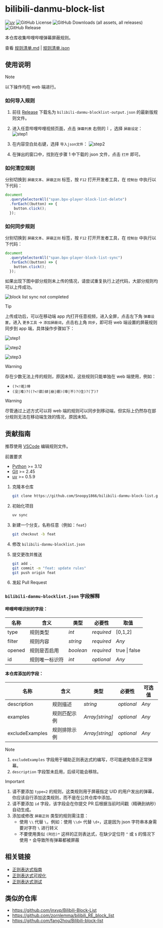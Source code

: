 # bilibili-danmu-block-list

[![uv](https://img.shields.io/endpoint?url=https://raw.githubusercontent.com/astral-sh/uv/main/assets/badge/v0.json)](https://github.com/astral-sh/uv)
![GitHub License](https://img.shields.io/github/license/Snoopy1866/bilibili-danmu-block-list)
![GitHub Downloads (all assets, all releases)](https://img.shields.io/github/downloads/Snoopy1866/bilibili-danmu-block-list/total)
![GitHub Release](https://img.shields.io/github/v/release/Snoopy1866/bilibili-danmu-block-list)

本仓库收集哔哩哔哩弹幕屏蔽规则。

查看 [规则清单.md](rules.md) | [规则清单.json](bilibili-danmu-blocklist.json)

## 使用说明

> [!NOTE]
>
> 以下操作均在 web 端进行。

### 如何导入规则

1. 前往 [Release](https://github.com/Snoopy1866/bilibili-danmu-block-list/releases/latest) 下载名为 `bilibili-danmu-blocklist-output.json` 的最新版规则文件。

2. 进入任意哔哩哔哩视频页面，点击 `弹幕列表` 右侧的 ⠇，选择 `屏蔽设定`：
   ![step1](res/how-to-use-step-1.png)

3. 在内容空白处右键，选择 `导入json文件`：
   ![step2](res/how-to-use-step-2.png)

4. 在弹出的窗口中，找到在步骤 1 中下载的 json 文件，点击 `打开` 即可。

### 如何清空规则

分别切换到 `屏蔽文本`、`屏蔽正则` 标签，按 `F12` 打开开发者工具，在 `控制台` 中执行以下代码：

```javascript
document
  .querySelectorAll("span.bpx-player-block-list-delete")
  .forEach((button) => {
    button.click();
  });
```

### 如何同步规则

分别切换到 `屏蔽文本`、`屏蔽正则` 标签，按 `F12` 打开开发者工具，在 `控制台` 中执行以下代码：

```javascript
document
  .querySelectorAll("span.bpx-player-block-list-sync")
  .forEach((button) => {
    button.click();
  });
```

如果出现下图中部分规则未上传的情况，请尝试重复执行上述代码，大部分规则均可以上传成功。

![block list sync not completed](res/block-list-sync-not-completed.png)

> [!TIP]
>
> 上传成功后，可以在移动端 app 内打开任意视频，进入全屏，点击左下角 `弹幕设置`，进入 `更多工具` -> `添加屏蔽词`，点击右上角 `同步`，即可将 web 端设置的屏蔽规则同步到 app 端，具体操作步骤如下：
>
> ![step1](res/block-list-sync-app-step-1.jpg)
>
> ![step2](res/block-list-sync-app-step-2.jpg)
>
> ![step3](res/block-list-sync-app-step-3.jpg)

> [!WARNING]
>
> 存在少数无法上传的规则，原因未知，这些规则只能单独在 web 端使用，例如：
>
> - `(?<!乾)坤`
> - `(没|难)?((?<!鹬)蚌|崩|绷)(埠|不)?(住)?(了)?`

> [!WARNING]
>
> 尽管通过上述方式可以将 web 端的规则可以同步到移动端，但实际上仍然存在部分规则无法在移动端生效的情况，原因未知。

## 贡献指南

推荐使用 [VSCode](https://code.visualstudio.com/Download) 编辑规则文件。

前置要求

- [Python](https://www.python.org/downloads) >= 3.12
- [Git](https://git-scm.com/downloads) >= 2.45
- [uv](https://docs.astral.sh/uv/getting-started/installation) >= 0.5.9

1. 克隆本仓库

   ```bash
   git clone https://github.com/Snoopy1866/bilibili-danmu-block-list.git
   ```

2. 初始化项目

   ```bash
   uv sync
   ```

3. 新建一个分支，名称任意（例如：`feat`）

   ```bash
   git checkout -b feat
   ```

4. 修改 `bilibili-danmu-blocklist.json`

5. 提交更改并推送

   ```bash
   git add .
   git commit -m "feat: update rules"
   git push origin feat
   ```

6. 发起 Pull Request

### `bilibili-danmu-blocklist.json` 字段解释

#### 哔哩哔哩识别的字段：

| 名称   | 含义           | 类型      | 必要性     | 取值          |
| ------ | -------------- | --------- | ---------- | ------------- |
| type   | 规则类型       | _int_     | _required_ | [0,1,2]       |
| filter | 规则内容       | _string_  | _required_ | _Any_         |
| opened | 规则是否启用   | _boolean_ | _required_ | true \| false |
| id     | 规则唯一标识符 | _int_     | _optional_ | _Any_         |

#### 本仓库添加的字段：

| 名称            | 含义         | 类型            | 必要性     | 可选值 |
| --------------- | ------------ | --------------- | ---------- | ------ |
| description     | 规则描述     | _string_        | _optional_ | _Any_  |
| examples        | 规则匹配示例 | _Array[string]_ | _optional_ | _Any_  |
| excludeExamples | 规则排除示例 | _Array[string]_ | _optional_ | _Any_  |

> [!NOTE]
>
> 1. `excludeExamples` 字段用于辅助正则表达式的编写，尽可能避免错杀正常弹幕。
> 2. `description` 字段暂未启用，后续可能会移除。

> [!IMPORTANT]
>
> 1. 请不要添加 `type=2` 的规则，这类规则用于屏蔽指定 UID 的用户发出的弹幕，你应该自行添加这类规则，而不是在公共仓库中添加。
> 2. 请不要添加 `id` 字段，该字段会在你提交 PR 后根据当前时间戳（精确到纳秒）自动生成。
> 3. 添加或修改 `屏蔽正则` 类型的规则需注意：
>    - 使用 `\\` 代替 `\`，例如：使用 `\\d+` 代替 `\d+`，这是因为 json 字符串本身需要对字符 `\` 进行转义
>    - 不要使用类似 `(阿巴)*` 这样的正则表达式，在缺少定位符 `^` 或 `$` 的情况下使用 `*` 会导致所有弹幕都被屏蔽

## 相关链接

- [正则表达式指南](https://docs.python.org/zh-cn/3.13/howto/regex.html)
- [正则表达式可视化](https://jex.im/regulex)
- [正则表达式测试](https://www.jyshare.com/front-end/854)

## 类似的仓库

- https://github.com/jnxyp/Bilibili-Block-List
- https://github.com/zornlemma/bilibili_RE_block_list
- https://github.com/fang2hou/Bilibili-block-list
